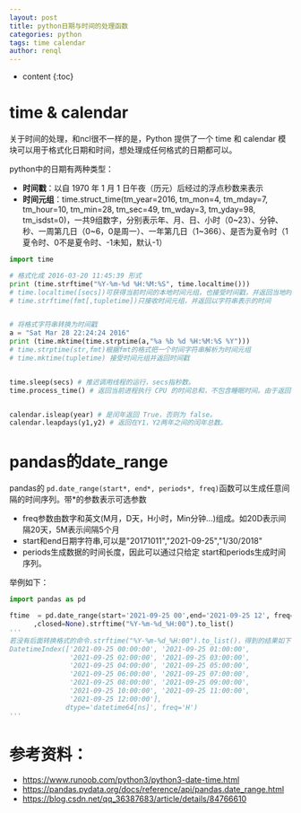 ```yaml
---
layout: post
title: python日期与时间的处理函数
categories: python
tags: time calendar
author: renql
---
```


* content
{:toc}

# time & calendar
关于时间的处理，和ncl很不一样的是，Python 提供了一个 time 和 calendar 模块可以用于格式化日期和时间，想处理成任何格式的日期都可以。

python中的日期有两种类型：  
- **时间戳**：以自 1970 年 1 月 1 日午夜（历元）后经过的浮点秒数来表示  
- **时间元组**：time.struct_time(tm_year=2016, tm_mon=4, tm_mday=7, tm_hour=10, tm_min=28, tm_sec=49, tm_wday=3, tm_yday=98, tm_isdst=0)，一共9组数字，分别表示年、月、日、小时（0\~23）、分钟、秒、一周第几日（0\~6，0是周一）、一年第几日（1~366）、是否为夏令时（1夏令时、0不是夏令时、-1未知，默认-1）

```python
import time

# 格式化成 2016-03-20 11:45:39 形式
print (time.strftime("%Y-%m-%d %H:%M:%S", time.localtime()))
# time.localtime([secs])可获得当前时间的本地时间元组，也接受时间戳，并返回当地时间下的时间元组
# time.strftime(fmt[,tupletime])只接收时间元组，并返回以字符串表示的时间


# 将格式字符串转换为时间戳
a = "Sat Mar 28 22:24:24 2016"
print (time.mktime(time.strptime(a,"%a %b %d %H:%M:%S %Y")))
# time.strptime(str,fmt)根据fmt的格式把一个时间字符串解析为时间元组  
# time.mktime(tupletime) 接受时间元组并返回时间戳  


time.sleep(secs) # 推迟调用线程的运行，secs指秒数。
time.process_time() # 返回当前进程执行 CPU 的时间总和，不包含睡眠时间。由于返回值的基准点是未定义的，所以，只有连续调用的结果之间的差才是有效的。


calendar.isleap(year) # 是闰年返回 True，否则为 false。
calendar.leapdays(y1,y2) # 返回在Y1，Y2两年之间的闰年总数。
```

# pandas的date_range  
pandas的 `pd.date_range(start*, end*, periods*, freq)`函数可以生成任意间隔的时间序列。带*的参数表示可选参数    
- freq参数由数字和英文(M月，D天，H小时，Min分钟...)组成。如20D表示间隔20天，5M表示间隔5个月  
- start和end日期字符串,可以是"20171011","2021-09-25","1/30/2018"
- periods生成数据的时间长度，因此可以通过只给定 start和periods生成时间序列。

举例如下：  
```python
import pandas as pd

ftime  = pd.date_range(start='2021-09-25 00',end='2021-09-25 12', freq='1H' \
      ,closed=None).strftime("%Y-%m-%d_%H:00").to_list() 
'''
若没有后面转换格式的命令.strftime("%Y-%m-%d_%H:00").to_list()，得到的结果如下：
DatetimeIndex(['2021-09-25 00:00:00', '2021-09-25 01:00:00',
               '2021-09-25 02:00:00', '2021-09-25 03:00:00',
               '2021-09-25 04:00:00', '2021-09-25 05:00:00',
               '2021-09-25 06:00:00', '2021-09-25 07:00:00',
               '2021-09-25 08:00:00', '2021-09-25 09:00:00',
               '2021-09-25 10:00:00', '2021-09-25 11:00:00',
               '2021-09-25 12:00:00'],
              dtype='datetime64[ns]', freq='H')
'''
```

# 参考资料：  
- https://www.runoob.com/python3/python3-date-time.html  
- https://pandas.pydata.org/docs/reference/api/pandas.date_range.html  
- https://blog.csdn.net/qq_36387683/article/details/84766610
